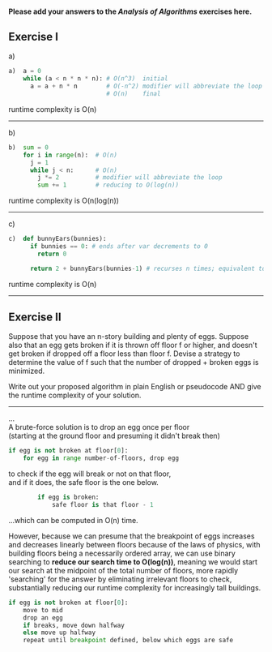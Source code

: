 #### Please add your answers to the ***Analysis of  Algorithms*** exercises here.

## Exercise I

a)
```python
a)  a = 0
    while (a < n * n * n): # O(n^3)  initial
      a = a + n * n        # O(-n^2) modifier will abbreviate the loop
                           # O(n)    final
```
runtime complexity is O(n)

___

b)
```python
b)  sum = 0
    for i in range(n):  # O(n)
      j = 1
      while j < n:      # O(n)
        j *= 2          # modifier will abbreviate the loop
        sum += 1        # reducing to O(log(n))
```
runtime complexity is O(n(log(n))

___

c)
```python
c)  def bunnyEars(bunnies):
      if bunnies == 0: # ends after var decrements to 0 
        return 0

      return 2 + bunnyEars(bunnies-1) # recurses n times; equivalent to for loop
```
runtime complexity is O(n)
___

## Exercise II

Suppose that you have an n-story building and plenty of eggs. Suppose also that an egg gets broken if it is thrown off floor f or higher, and doesn't get broken if dropped off a floor less than floor f. Devise a strategy to determine the value of f such that the number of dropped + broken eggs is minimized.

Write out your proposed algorithm in plain English or pseudocode AND give the runtime complexity of your solution.  
  
  ___
  ...  
A brute-force solution is to drop an egg once per floor   
(starting at the ground floor and presuming it didn't break then)
```python
if egg is not broken at floor[0]:
    for egg in range number-of-floors, drop egg
```  
to check if the egg will break or not on that floor,  
and if it does, the safe floor is the one below. 
```python
        if egg is broken:
            safe floor is that floor - 1
```

...which can be computed in O(n) time.

However, because we can presume that the breakpoint of eggs increases and decreases linearly between floors because of the laws of physics, with building floors being a necessarily ordered array, we can use binary searching to **reduce our search time to O(log(n))**, meaning we would start our search at the midpoint of the total number of floors, more rapidly 'searching' for the answer by eliminating irrelevant floors to check, substantially reducing our runtime complexity for increasingly tall buildings.

```python
if egg is not broken at floor[0]:
    move to mid
    drop an egg
    if breaks, move down halfway
    else move up halfway
    repeat until breakpoint defined, below which eggs are safe
```